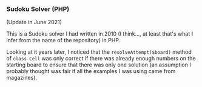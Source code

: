 ### Sudoku Solver (PHP)

(Update in June 2021)

This is a Sudoku solver I had written in 2010 (I think..., at least that's what I infer from the name of the repository) in PHP.

Looking at it years later, I noticed that the `resolveAttempt($board)` method of `class Cell` was only correct if there was already enough numbers on the starting board to ensure that there was only one solution (an assumption I probably thought was fair if all the examples I was using came from magazines).